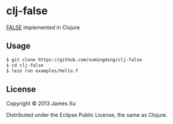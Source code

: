 # clj-false

[FALSE](http://strlen.com/false-language) implemented in Clojure

## Usage

```bash
$ git clone https://github.com/xumingming/clj-false
$ cd clj-false
$ lein run examples/hello.f
```

## License

Copyright © 2013 James Xu

Distributed under the Eclipse Public License, the same as Clojure.
